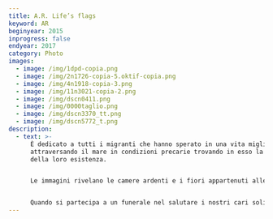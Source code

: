 ```yaml
---
title: A.R. Life’s flags
keyword: AR
beginyear: 2015
inprogress: false
endyear: 2017
category: Photo
images:
  - image: /img/1dpd-copia.png
  - image: /img/2n1726-copia-5.oktif-copia.png
  - image: /img/4n1918-copia-3.png
  - image: /img/11n3021-copia-2.png
  - image: /img/dscn0411.png
  - image: /img/0000taglio.png
  - image: /img/dscn3370_tt.png
  - image: /img/dscn5772_t.png
description:
  - text: >-
      È dedicato a tutti i migranti che hanno sperato in una vita migliore
      attraversando il mare in condizioni precarie trovando in esso la fine
      della loro esistenza.


      Le immagini rivelano le camere ardenti e i fiori appartenuti alle bare.


      Quando si partecipa a un funerale nel salutare i nostri cari solitamente si tiene fra le mani un fiore come ricordo, simbolo della vita.
---
```

